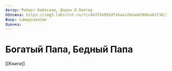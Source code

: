```yaml
---
Автор: Роберт Кийосаки, Шэрон Л Лектер
Обложка: https://img3.labirint.ru/rc/d4372e092dfa5aac2beaa636bba61f36/363x561q80/books61/606773/cover.jpg?1564037755
Жанр: Саморазвитие
Оценка: 
---
```


# Богатый Папа, Бедный Папа

[[Книги]]